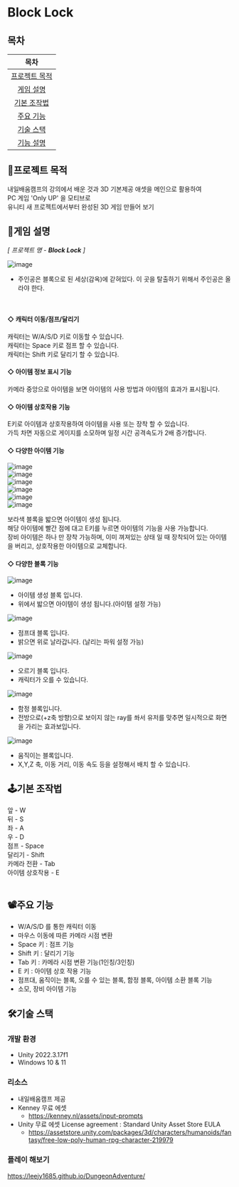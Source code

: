 # Block Lock

## 목차
|목차|
|:---:|
|[프로젝트 목적](#프로젝트-목적) |
|[게임 설명](#게임-설명) |
|[기본 조작법](#기본-조작법) |
|[주요 기능](#주요-기능)|
|[기술 스택](#기술-스택)|
|[기능 설명](#기능-설명)|

## 🧭프로젝트 목적
내일배움캠프의 강의에서 배운 것과 3D 기본제공 애셋을 메인으로 활용하여</br>
PC 게임 'Only UP' 을 모티브로 </br>
유니티 새 프로젝트에서부터 완성된 3D 게임 만들어 보기

## 📗게임 설명
_[ 프로젝트 명 - **Block Lock** ]_

![image](https://github.com/user-attachments/assets/cc24eb9a-96a9-4d01-bcc2-a60476976173)

- 주인공은 블록으로 된 세상(감옥)에 갇혀있다. 이 곳을 탈출하기 위해서 주인공은 올라야 한다.
</br>

#### ◇ 캐릭터 이동/점프/달리기
캐릭터는 W/A/S/D 키로 이동할 수 있습니다.</br>
캐릭터는 Space 키로 점프 할 수 있습니다.</br>
캐릭터는 Shift 키로 달리기 할 수 있습니다.</br>

#### ◇ 아이템 정보 표시 기능
카메라 중앙으로 아이템을 보면 아이템의 사용 방법과 아이템의 효과가 표시됩니다. </br>

#### ◇ 아이템 상호작용 기능
E키로 아이템과 상호작용하여 아이템을 사용 또는 장착 할 수 있습니다. </br>
가득 차면 자동으로 게이지를 소모하며 일정 시간 공격속도가 2배 증가합니다.

#### ◇ 다양한 아이템 기능
![image](https://github.com/user-attachments/assets/78fc5c22-b7de-405e-8f57-27a65cf993fd)<br>
![image](https://github.com/user-attachments/assets/a6d37ce3-db5b-4d3c-bf9c-c0a8f5fd4535)<br>
![image](https://github.com/user-attachments/assets/d0cd8dcf-798e-4035-bb1c-424c33984552)<br>
![image](https://github.com/user-attachments/assets/3e8e6682-0ab8-4d1e-9931-07b4fbff18e1)<br>
![image](https://github.com/user-attachments/assets/e0a9048f-386f-40ad-95f2-8e74be4952fa)<br>
![image](https://github.com/user-attachments/assets/d5607475-08e3-4d3b-9437-4723a84d1e62)<br>

보라색 블록을 밟으면 아이템이 생성 됩니다. <br>
해당 아이템에 빨간 점에 대고 E키를 누르면 아이템의 기능을 사용 가능합니다. <br>
장비 아이템은 하나 만 장착 가능하며, 이미 껴져있는 상태 일 때 장착되어 있는 아이템을 버리고, 상호작용한 아이템으로 교체합니다.

#### ◇ 다양한 블록 기능
![image](https://github.com/user-attachments/assets/5ca98302-f249-41d1-a14b-a8f10a82a302)<br>

- 아이템 생성 블록 입니다.
- 위에서 밟으면 아이템이 생성 됩니다.(아이템 설정 가능)

![image](https://github.com/user-attachments/assets/bb314d00-2328-4aea-9b9c-21f97843948e)<br>

- 점프대 블록 입니다.
- 밝으면 위로 날라갑니다. (날리는 파워 설정 가능)

![image](https://github.com/user-attachments/assets/c35dda0f-2c8b-47a4-88fe-4c921a880e0b)<br>

- 오르기 블록 입니다.
- 캐릭터가 오를 수 있습니다.

![image](https://github.com/user-attachments/assets/9d3c7276-c42f-482b-ad30-bcf964164f0e)<br>

- 함정 블록입니다. 
- 전방으로(+z축 방향)으로 보이지 않는 ray를 쏴서 유저를 맞추면 일시적으로 화면을 가리는 효과보입니다.

![image](https://github.com/user-attachments/assets/dafd7f42-bd78-437c-ba8a-70e53dfc9c9a)

- 움직이는 블록입니다.
- X,Y,Z 축, 이동 거리, 이동 속도 등을 설정해서 배치 할 수 있습니다.

  
## 🕹️기본 조작법
앞 - W </br>
뒤 - S </br>
좌 - A </br>
우 - D </br>
점프 - Space</br>
달리기 - Shift</br>
카메라 전환 - Tab</br>
아이템 상호작용 - E</br>
</br>


## 📽️주요 기능
- W/A/S/D 를 통한 캐릭터 이동
- 마우스 이동에 따른 카메라 시점 변환
- Space 키 : 점프 기능
- Shift 키 : 달리기 기능 
- Tab 키 : 카메라 시점 변환 기능(1인칭/3인칭)
- E 키 : 아이템 상호 작용 기능
- 점프대, 움직이는 블록, 오를 수 있는 블록, 함정 블록, 아이템 소환 블록 기능
- 소모, 장비 아이템 기능

## 🛠️기술 스택
### 개발 환경
- Unity 2022.3.17f1
- Windows 10 & 11

### 리소스
- 내일배움캠프 제공
- Kenney 무료 에셋
  - https://kenney.nl/assets/input-prompts
- Unity 무료 에셋  License agreement : Standard Unity Asset Store EULA
  - https://assetstore.unity.com/packages/3d/characters/humanoids/fantasy/free-low-poly-human-rpg-character-219979
   

### 플레이 해보기
https://leejy1685.github.io/DungeonAdventure/

